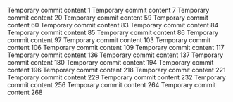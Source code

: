 Temporary commit content 1
Temporary commit content 7
Temporary commit content 20
Temporary commit content 59
Temporary commit content 60
Temporary commit content 83
Temporary commit content 84
Temporary commit content 85
Temporary commit content 86
Temporary commit content 97
Temporary commit content 103
Temporary commit content 106
Temporary commit content 109
Temporary commit content 117
Temporary commit content 136
Temporary commit content 137
Temporary commit content 180
Temporary commit content 194
Temporary commit content 196
Temporary commit content 218
Temporary commit content 221
Temporary commit content 229
Temporary commit content 232
Temporary commit content 256
Temporary commit content 264
Temporary commit content 268
